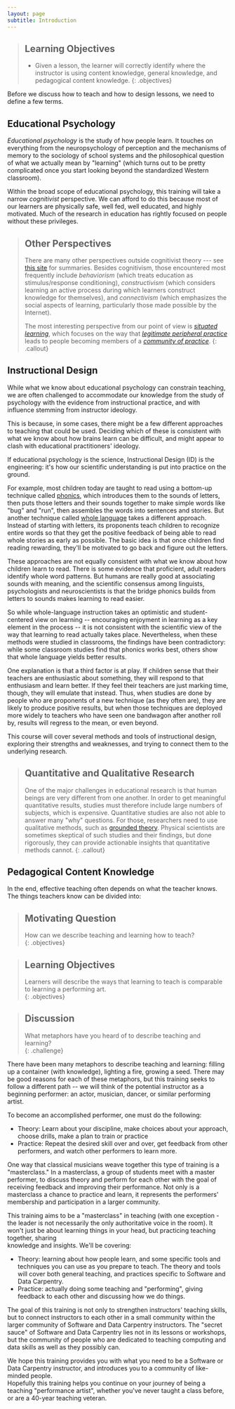 ```yaml
---
layout: page
subtitle: Introduction
---
```

> ## Learning Objectives
>
> *   Given a lesson,
>     the learner will correctly identify where the instructor is using content knowledge,
>     general knowledge, and pedagogical content knowledge.
{: .objectives}

Before we discuss how to teach and how to design lessons,
we need to define a few terms.

## Educational Psychology

*Educational psychology* is the study of how people learn.
It touches on everything from the neuropsychology of perception and the
mechanisms of memory to the sociology of school systems
and the philosophical question of what we actually mean by "learning"
(which turns out to be pretty complicated once you start looking beyond
the standardized Western classroom).

Within the broad scope of educational psychology,
this training will take a narrow *cognitivist* perspective.
We can afford to do this because most of our learners are
physically safe, well fed, well educated, and highly motivated.
Much of the research in education has rightly focused on people without these privileges.

> ## Other Perspectives
>
> There are many other perspectives outside cognitivist theory ---
> see [this site](http://www.learning-theories.com/) for summaries.
> Besides cognitivism, those encountered most frequently include
> *behaviorism* (which treats education as stimulus/response conditioning),
> *constructivism* (which considers learning an active process
> during which learners construct knowledge for themselves),
> and *connectivism* (which emphasizes the social aspects of learning,
> particularly those made possible by the Internet).
>
> The most interesting perspective from our point of view is
> *[situated learning](https://en.wikipedia.org/wiki/Situated_learning)*,
> which focuses on the way that
> *[legitimate peripheral practice](https://en.wikipedia.org/wiki/Legitimate_peripheral_participation)*
> leads to people becoming members of
> a *[community of practice](https://en.wikipedia.org/wiki/Community_of_practice)*.
{: .callout}

## Instructional Design

While what we know about educational psychology can constrain teaching, we are
often challenged to accommodate our knowledge from the study of psychology with
the evidence from instructional practice, and with influence stemming from
instructor ideology.

This is because, in some cases, there might be a few different approaches to
teaching that could be used. Deciding which of these is consistent with what
we know about how brains learn can be difficult, and might appear to clash with
educational practitioners' ideology.

If educational psychology is the science, Instructional Design (ID) is the
engineering: it's how our scientific understanding is put into practice on the
ground.

For example,
most children today are taught to read using a bottom-up technique called
[phonics](http://en.wikipedia.org/wiki/Phonics),
which introduces them to the sounds of letters,
then puts those letters and their sounds together to make simple words like "bug" and "run",
then assembles the words into sentences and stories.
But another technique called [whole language](http://en.wikipedia.org/wiki/Whole_language)
takes a different approach.
Instead of starting with letters,
its proponents teach children to recognize entire words
so that they get the positive feedback of being able to read whole stories as early as possible.
The basic idea is that once children find reading rewarding,
they'll be motivated to go back and figure out the letters.

These approaches are not equally consistent with what we know about how children
learn to read. There is some evidence that proficient, adult readers identify
whole word patterns. But humans are really good at associating sounds with
meaning, and the scientific consensus among linguists, psychologists and
neuroscientists is that the bridge phonics builds from letters to sounds makes
learning to read easier.


So while whole-language instruction takes an optimistic and student-centered
view on learning -- encouraging enjoyment in learning as a key element in the
process -- it is not consistent with the scientific view of the way that
learning to read actually takes place. Nevertheless, when these methods were
studied in classrooms, the findings have been contradictory: while some
classroom studies find that phonics works best, others show that whole language
yields better results.

One explanation is that a third factor is at play.
If children sense that their teachers are enthusiastic about something,
they will respond to that enthusiasm and learn better.
If they feel their teachers are just marking time,
though,
they will emulate that instead.
Thus,
when studies are done by people who are proponents of a new technique
(as they often are),
they are likely to produce positive results,
but when those techniques are deployed more widely
to teachers who have seen one bandwagon after another roll by,
results will regress to the mean, or even beyond.

This course will cover several methods and tools of instructional design,
exploring their strengths and weaknesses,
and trying to connect them to the underlying research.

> ## Quantitative and Qualitative Research
>
> One of the major challenges in educational research is that
> human beings are very different from one another.
> In order to get meaningful quantitative results,
> studies must therefore include large numbers of subjects,
> which is expensive.
> Quantitative studies are also not able to answer many "why" questions.
> For those,
> researchers need to use qualitative methods,
> such as [grounded theory](https://en.wikipedia.org/wiki/Grounded_theory).
> Physical scientists are sometimes skeptical of such studies and their findings,
> but done rigorously,
> they can provide actionable insights that quantitative methods cannot.
{: .callout}

## Pedagogical Content Knowledge

In the end, effective teaching often depends on what the teacher knows.
The things teachers know can be divided into:

> ## Motivating Question
> How can we describe teaching and learning how to teach?  
{: .objectives}

> ## Learning Objectives
> Learners will describe the ways that learning to teach is comparable
> to learning a performing art.   
{: .objectives}

> ## Discussion
>
> What metaphors have you heard of to describe teaching and learning?  
{: .challenge}

There have been many metaphors to describe teaching and learning: filling up
a container (with knowledge), lighting a fire, growing a seed.  There may be
good reasons for each of these metaphors, but this training seeks to follow
a different path -- we will think of the potential instructor as a beginning performer: an
actor, musician, dancer, or similar performing artist.  

To become an accomplished performer, one must do the following:  

* Theory: Learn about your discipline, make choices about your approach,
choose drills, make a plan to train or practice
* Practice: Repeat the desired skill over and over, get feedback from other
performers, and watch other performers to learn more.  

One way that classical musicians weave together this type of training is a
"masterclass."  In a masterclass, a group of students meet with a master performer,
to discuss theory and perform for each other with the goal of receiving
feedback and improving their performance.  Not only
is a masterclass a chance to practice and learn, it represents the performers'
membership and participation in a larger community.  

This training aims to be a "masterclass" in teaching (with one exception - the leader
is not necessarily the only authoritative voice in the room).  It won't just be about
learning things in your head, but practicing teaching together, sharing  
knowledge and insights.  We'll be covering:

* Theory: learning about how people learn, and some specific tools and techniques
you can use as you prepare to teach.  The theory and tools will cover both
general teaching, and practices specific to Software and Data Carpentry.  
* Practice: actually doing some teaching and "performing", giving feedback to each other
and discussing how we do things.  

The goal of this training is not only to strengthen instructors' teaching skills,
but to connect instructors to each other in a small community within the larger community of
Software and Data Carpentry instructors.  The "secret sauce" of Software and Data Carpentry
lies not in its lessons
or workshops, but the community of people who are dedicated to teaching computing
and data skills as well as they possibly can.  

We hope this training provides you with what you need to be a Software or Data
Carpentry instructor, and introduces you to a community of like-minded people.  
Hopefully this training helps you continue on your journey of being a teaching
"performance artist", whether you've never taught a class before, or are a 40-year
teaching veteran.
